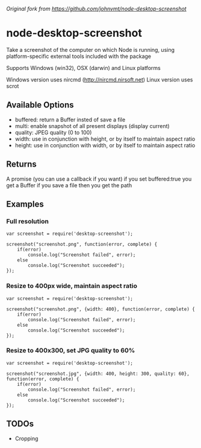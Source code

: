 *Original fork from https://github.com/johnvmt/node-desktop-screenshot*

# node-desktop-screenshot #
Take a screenshot of the computer on which Node is running, using platform-specific external tools included with the package

Supports Windows (win32), OSX (darwin) and Linux platforms

Windows version uses nircmd (http://nircmd.nirsoft.net)
Linux version uses scrot

## Available Options ##

- buffered: return a Buffer insted of save a file
- multi: enable snapshot of all present displays (display current)
- quality: JPEG quality (0 to 100)
- width: use in conjunction with height, or by itself to maintain aspect ratio
- height: use in conjunction with width, or by itself to maintain aspect ratio

## Returns ##
A promise (you can use a callback if you want)
if you set buffered:true you get a Buffer
if you save a file then you get the path

## Examples ##

### Full resolution ###
	var screenshot = require('desktop-screenshot');
	
    screenshot("screenshot.png", function(error, complete) {
        if(error)
            console.log("Screenshot failed", error);
        else
            console.log("Screenshot succeeded");
    });
    
### Resize to 400px wide, maintain aspect ratio ###

    var screenshot = require('desktop-screenshot');

    screenshot("screenshot.png", {width: 400}, function(error, complete) {
        if(error)
            console.log("Screenshot failed", error);
        else
            console.log("Screenshot succeeded");
    });
    
### Resize to 400x300, set JPG quality to 60% ###

    var screenshot = require('desktop-screenshot');

    screenshot("screenshot.jpg", {width: 400, height: 300, quality: 60}, function(error, complete) {
        if(error)
            console.log("Screenshot failed", error);
        else
            console.log("Screenshot succeeded");
    });
    
## TODOs ##
- Cropping
